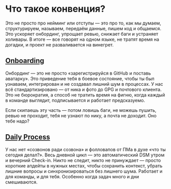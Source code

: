 # Что такое конвенция?

Это не просто про нейминг или отступы — это про то, как мы думаем, структурируем, называем, передаём данные, пишем код и общаемся. Это ускоряет онбординг, упрощает ревью, снижает баги и устраняет холивары. В итоге — все говорят на одном языке, не тратят время на догадки, и проект не разваливается на винегрет.

## [Onboarding](https://github.com/atls/convention/wiki/Onboarding)

Онбординг — это не просто «зарегистрируйся в GitHub и поставь аватарку». Это приведение тебя в боевое состояние, чтобы ты был узнаваем, интегрирован и не создавал лишний шум в процессах. У нас всё стандартизировано — от ника и фото до GPG и почтового клиента. Это не бюрократия, а способ не тратить время на фигню, когда каждый в команде выглядит, подписывается и работает предсказуемо.

Если скипаешь эту часть — потом ловишь баги, не можешь пушить, ревью не проходит, тебя не узнают по нику, а почта не доходит. Оно тебе надо?

## [Daily Process](https://github.com/atls/convention/wiki/Daily-Process)

У нас нет «созвонов ради созвона» и фолловапов от ПМа в духе «что ты сегодня делал?». Весь дневной цикл — это автоматический DSM утром и вечерний Check-in. Никто не следит, никто не принуждает — просто короткие апдейты в нужных местах, чтобы сохранить контекст, убрать лишние вопросы и синхронизироваться без лишнего шума. Работает и для команды, и для тебя. Особенно когда задач много и дни смешиваются.

